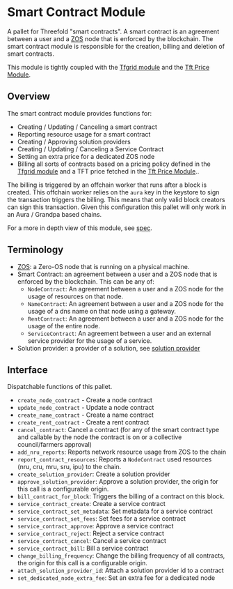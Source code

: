 # Smart Contract Module

A pallet for Threefold "smart contracts". A smart contract is an agreement between a user and a [ZOS](https://github.com/threefoldtech/zos) node that is enforced by the blockchain. The smart contract module is responsible for the creation, billing and deletion of smart contracts.

This module is tightly coupled with the [Tfgrid module](../pallet-tfgrid/readme.md) and the [Tft Price Module](../pallet-tft-price/readme.md).

## Overview

The smart contract module provides functions for:

*   Creating / Updating / Canceling a smart contract
*   Reporting resource usage for a smart contract
*   Creating / Approving solution providers
*   Creating / Updating / Canceling a Service Contract
*   Setting an extra price for a dedicated ZOS node
*   Billing all sorts of contracts based on a pricing policy defined in the [Tfgrid module](../pallet-tfgrid/readme.md) and a TFT price fetched in the [Tft Price Module](../pallet-tft-price/readme.md)..

The billing is triggered by an offchain worker that runs after a block is created. This offchain worker relies on the `aura` key in the keystore to sign the transaction triggers the billing. This means that only valid block creators can sign this transaction. Given this configuration this pallet will only work in an Aura / Grandpa based chains.

For a more in depth view of this module, see [spec](./spec.md).

## Terminology

*   [ZOS](https://github.com/threefoldtech/zos): a Zero-OS node that is running on a physical machine.
*   Smart Contract: an agreement between a user and a ZOS node that is enforced by the blockchain. This can be any of:
    *   `NodeContract`: An agreement between a user and a ZOS node for the usage of resources on that node.
    *   `NameContract`: An agreement between a user and a ZOS node for the usage of a dns name on that node using a gateway.
    *   `RentContract`: An agreement between a user and a ZOS node for the usage of the entire node.
    *   `ServiceContract`: An agreement between a user and an external service provider for the usage of a service.
*   Solution provider: a provider of a solution, see [solution provider](./solution_provider.md)

## Interface

Dispatchable functions of this pallet.

*   `create_node_contract` - Create a node contract
*   `update_node_contract` - Update a node contract
*   `create_name_contract` - Create a name contract
*   `create_rent_contract` - Create a rent contract
*   `cancel_contract`: Cancel a contract (for any of the smart contract type and callable by the node the contract is on or a collective council/farmers approval)
*   `add_nru_reports`: Reports network resource usage from ZOS to the chain
*   `report_contract_resources`: Reports a `NodeContract` used resources (nru, cru, mru, sru, ipu) to the chain.
*   `create_solution_provider`: Create a solution provider
*   `approve_solution_provider`: Approve a solution provider, the origin for this call is a configurable origin.
*   `bill_contract_for_block`: Triggers the billing of a contract on this block.
*   `service_contract_create`: Create a service contract
*   `service_contract_set_metadata`: Set metadata for a service contract
*   `service_contract_set_fees`: Set fees for a service contract
*   `service_contract_approve`: Approve a service contract
*   `service_contract_reject`: Reject a service contract
*   `service_contract_cancel`: Cancel a service contract
*   `service_contract_bill`: Bill a service contract
*   `change_billing_frequency`: Change the billing frequency of all contracts, the origin for this call is a configurable origin.
*   `attach_solution_provider_id`: Attach a solution provider id to a contract
*   `set_dedicated_node_extra_fee`: Set an extra fee for a dedicated node
